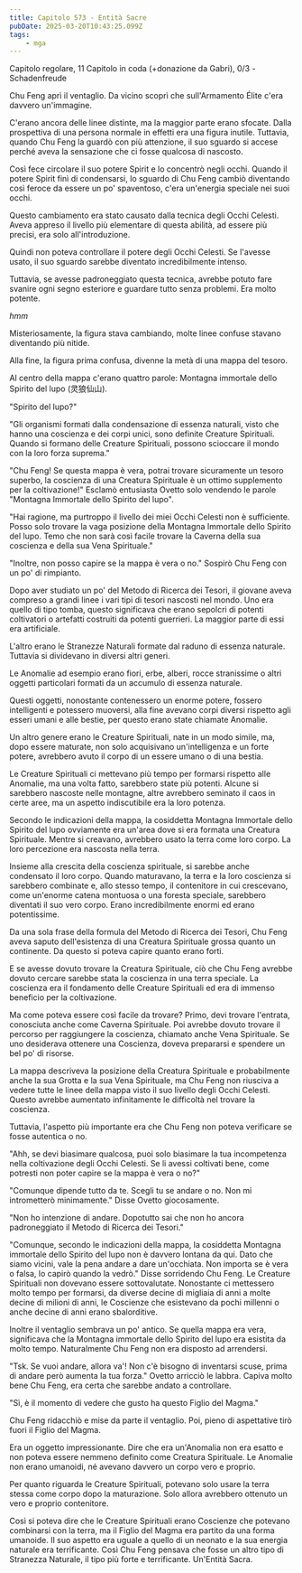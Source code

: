 ```yaml
---
title: Capitolo 573 - Entità Sacre
pubDate: 2025-03-20T10:43:25.099Z
tags:
    - mga
---
```



Capitolo regolare,
11 Capitolo in coda (+donazione da Gabri), 0/3
-Schadenfreude</em>


Chu Feng aprì il ventaglio. Da vicino scoprì che sull'Armamento Élite c'era davvero un'immagine.


C'erano ancora delle linee distinte, ma la maggior parte erano sfocate. Dalla prospettiva di una persona normale in effetti era una figura inutile. Tuttavia, quando Chu Feng la guardò con più attenzione, il suo sguardo si accese perché aveva la sensazione che ci fosse qualcosa di nascosto.


Così fece circolare il suo potere Spirit e lo concentrò negli occhi. Quando il potere Spirit finì di condensarsi, lo sguardo di Chu Feng cambiò diventando così feroce da essere un po' spaventoso, c'era un'energia speciale nei suoi occhi.


Questo cambiamento era stato causato dalla tecnica degli Occhi Celesti. Aveva appreso il livello più elementare di questa abilità, ad essere più precisi, era solo all'introduzione.


Quindi non poteva controllare il potere degli Occhi Celesti. Se l'avesse usato, il suo sguardo sarebbe diventato incredibilmente intenso.


Tuttavia, se avesse padroneggiato questa tecnica, avrebbe potuto fare svanire ogni segno esteriore e guardare tutto senza problemi. Era molto potente.


*hmm*


Misteriosamente, la figura stava cambiando, molte linee confuse stavano diventando più nitide.


Alla fine, la figura prima confusa, divenne la metà di una mappa del tesoro.


Al centro della mappa c'erano quattro parole: Montagna immortale dello Spirito del lupo (灵狼仙山).


"Spirito del lupo?"


"Gli organismi formati dalla condensazione di essenza naturali, visto che hanno una coscienza e dei corpi unici, sono definite Creature Spirituali. Quando si formano delle Creature Spirituali, possono scioccare il mondo con la loro forza suprema."


"Chu Feng! Se questa mappa è vera, potrai trovare sicuramente un tesoro superbo, la coscienza di una Creatura Spirituale è un ottimo supplemento per la coltivazione!" Esclamò entusiasta Ovetto solo vendendo le parole "Montagna Immortale dello Spirito del lupo".


"Hai ragione, ma purtroppo il livello dei miei Occhi Celesti non è sufficiente. Posso solo trovare la vaga posizione della Montagna Immortale dello Spirito del lupo. Temo che non sarà così facile trovare la Caverna della sua coscienza e della sua Vena Spirituale."


"Inoltre, non posso capire se la mappa è vera o no." Sospirò Chu Feng con un po' di rimpianto.


Dopo aver studiato un po' del Metodo di Ricerca dei Tesori, il giovane aveva compreso a grandi linee i vari tipi di tesori nascosti nel mondo.
Uno era quello di tipo tomba, questo significava che erano sepolcri di potenti coltivatori o artefatti costruiti da potenti guerrieri. La maggior parte di essi era artificiale.


L'altro erano le Stranezze Naturali formate dal raduno di essenza naturale. Tuttavia si dividevano in diversi altri generi.


Le Anomalie ad esempio erano fiori, erbe, alberi, rocce stranissime o altri oggetti particolari formati da un accumulo di essenza naturale.


Questi oggetti, nonostante contenessero un enorme potere, fossero intelligenti e potessero muoversi, alla fine avevano corpi diversi rispetto agli esseri umani e alle bestie, per questo erano state chiamate Anomalie.


Un altro genere erano le Creature Spirituali, nate in un modo simile, ma, dopo essere maturate, non solo acquisivano un'intelligenza e un forte potere, avrebbero avuto il corpo di un essere umano o di una bestia.


Le Creature Spirituali ci mettevano più tempo per formarsi rispetto alle Anomalie, ma una volta fatto, sarebbero state più potenti. Alcune si sarebbero nascoste nelle montagne, altre avrebbero seminato il caos in certe aree, ma un aspetto indiscutibile era la loro potenza.


Secondo le indicazioni della mappa, la cosiddetta Montagna Immortale dello Spirito del lupo ovviamente era un'area dove si era formata una Creatura Spirituale. Mentre si creavano, avrebbero usato la terra come loro corpo. La loro percezione era nascosta nella terra.


Insieme alla crescita della coscienza spirituale, si sarebbe anche condensato il loro corpo. Quando maturavano, la terra e la loro coscienza si sarebbero combinate e, allo stesso tempo, il contenitore in cui crescevano, come un'enorme catena montuosa o una foresta speciale, sarebbero diventati il suo vero corpo. Erano incredibilmente enormi ed erano potentissime.


Da una sola frase della formula del Metodo di Ricerca dei Tesori, Chu Feng aveva saputo dell'esistenza di una Creatura Spirituale grossa quanto un continente. Da questo si poteva capire quanto erano forti.


E se avesse dovuto trovare la Creatura Spirituale, ciò che Chu Feng avrebbe dovuto cercare sarebbe stata la coscienza in una terra speciale. La coscienza era il fondamento delle Creature Spirituali ed era di immenso beneficio per la coltivazione.


Ma come poteva essere così facile da trovare? Primo, devi trovare l'entrata, conosciuta anche come Caverna Spirituale. Poi avrebbe dovuto trovare il percorso per raggiungere la coscienza, chiamato anche Vena Spirituale. Se uno desiderava ottenere una Coscienza, doveva prepararsi e spendere un bel po' di risorse.


La mappa descriveva la posizione della Creatura Spirituale e probabilmente anche la sua Grotta e la sua Vena Spirituale, ma Chu Feng non riusciva a vedere tutte le linee della mappa visto il suo livello degli Occhi Celesti. Questo avrebbe aumentato infinitamente le difficoltà nel trovare la coscienza.


Tuttavia, l'aspetto più importante era che Chu Feng non poteva verificare se fosse autentica o no.


"Ahh, se devi biasimare qualcosa, puoi solo biasimare la tua incompetenza nella coltivazione degli Occhi Celesti. Se li avessi coltivati bene, come potresti non poter capire se la mappa è vera o no?"


"Comunque dipende tutto da te. Scegli tu se andare o no. Non mi intrometterò minimamente." Disse Ovetto giocosamente.


"Non ho intenzione di andare. Dopotutto sai che non ho ancora padroneggiato il Metodo di Ricerca dei Tesori."


"Comunque, secondo le indicazioni della mappa, la cosiddetta Montagna immortale dello Spirito del lupo non è davvero lontana da qui. Dato che siamo vicini, vale la pena andare a dare un'occhiata. Non importa se è vera o falsa, lo capirò quando la vedrò." Disse sorridendo Chu Feng.
Le Creature Spirituali non dovevano essere sottovalutate. Nonostante ci mettessero molto tempo per formarsi, da diverse decine di migliaia di anni a molte decine di milioni di anni, le Coscienze che esistevano da pochi millenni o anche decine di anni erano sbalorditive.


Inoltre il ventaglio sembrava un po' antico. Se quella mappa era vera, significava che la Montagna immortale dello Spirito del lupo era esistita da molto tempo. Naturalmente Chu Feng non era disposto ad arrendersi.


"Tsk. Se vuoi andare, allora va'! Non c'è bisogno di inventarsi scuse, prima di andare però aumenta la tua forza." Ovetto arricciò le labbra. Capiva molto bene Chu Feng, era certa che sarebbe andato a controllare.


"Sì, è il momento di vedere che gusto ha questo Figlio del Magma."


Chu Feng ridacchiò e mise da parte il ventaglio. Poi, pieno di aspettative tirò fuori il Figlio del Magma.


Era un oggetto impressionante. Dire che era un'Anomalia non era esatto e non poteva essere nemmeno definito come Creatura Spirituale. Le Anomalie non erano umanoidi, né avevano davvero un corpo vero e proprio.


Per quanto riguarda le Creature Spirituali, potevano solo usare la terra stessa come corpo dopo la maturazione. Solo allora avrebbero ottenuto un vero e proprio contenitore.


Così si poteva dire che le Creature Spirituali erano Coscienze che potevano combinarsi con la terra, ma il Figlio del Magma era partito da una forma umanoide. Il suo aspetto era uguale a quello di un neonato e la sua energia naturale era terrificante.
Così Chu Feng pensava che fosse un altro tipo di Stranezza Naturale, il tipo più forte e terrificante. Un'Entità Sacra.
                                


                                



